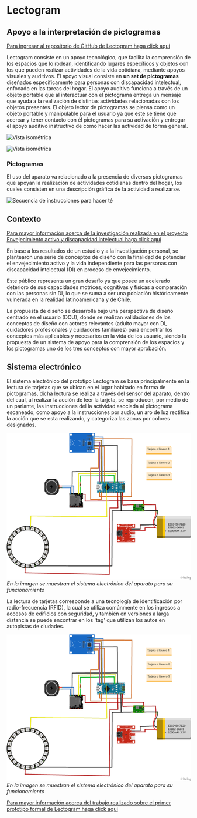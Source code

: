 # Lectogram

## Apoyo a la interpretación de pictogramas

[Para ingresar al repositorio de GitHub de Lectogram haga click aquí](https://github.com/accesibilidad-inclusion/lectogram/tree/gh-pages)

Lectogram consiste en un apoyo tecnológico, que facilita la comprensión de los espacios que lo rodean, identificando lugares específicos y objetos con los que pueden realizar actividades de la vida cotidiana, mediante apoyos visuales y auditivos. El apoyo visual consiste en **un set de pictogramas** diseñados específicamente para personas con discapacidad intelectual, enfocado en las tareas del hogar. El apoyo auditivo funciona a través de un objeto portable que al interactuar con el pictograma entrega un mensaje que ayuda a la realización de distintas actividades relacionadas con los objetos presentes. El objeto lector de pictogramas se piensa como un objeto portable y manipulable para el usuario ya que este se tiene que acercar y tener contacto con él pictogramas para su activación y entregar el apoyo auditivo instructivo de como hacer las actividad de forma general.

![Vista isométrica](/img/lectogram_exterior.jpg)

![Vista isométrica](img/lectogram_interior.jpg)

### Pictogramas

El uso del aparato va relacionado a la presencia de diversos pictogramas que apoyan la realización de actividades cotidianas dentro del hogar, los cuales consisten en una descripción gráfica de la actividad a realizarse.

![Secuencia de instrucciones para hacer té](img/pictograma_prepararte.png)

## Contexto

[Para mayor información acerca de la investigación realizada en el proyecto Envejecimiento activo y discapacidad intelectual haga click aquí](https://wiki.ead.pucv.cl/Proyecto_Envejecimiento_activo_y_discapacidad_intelectual_2020)

En base a los resultados de un estudio y a la investigación personal, se plantearon una serie de conceptos de diseño con la finalidad de potenciar el envejecimiento activo y la vida independiente para las personas con discapacidad intelectual (DI) en proceso de envejecimiento. 

Este público representa un gran desafío ya que posee un acelerado deterioro de sus capacidades motrices, cognitivas y físicas a comparación con las personas sin DI, lo que se suma a ser una población históricamente vulnerada en la realidad latinoamericana y de Chile.

La propuesta de diseño se desarrolla bajo una perspectiva de diseño centrado en el usuario (DCU), donde se realizan validaciones de los conceptos de diseño con actores relevantes (adulto mayor con DI, cuidadores profesionales y cuidadores familiares) para encontrar los conceptos más aplicables y necesarios en la vida de los usuario, siendo la propuesta de un sistema de apoyo para la comprensión de los espacios y los pictogramas uno de los tres conceptos con mayor aprobación. 

## Sistema electrónico

El sistema electrónico del prototipo Lectogram se basa principalmente en la lectura de tarjetas que se ubican en el lugar habitado en forma de pictogramas, dicha lectura se realiza a través del sensor del aparato, dentro del cual, al realizar la acción de leer la tarjeta, se  reproducen, por medio de un parlante, las instrucciones del la actividad asociada al pictograma escaneado, 
como apoyo a la instrucciones por audio, un aro de luz rectifica la acción que se esta realizando, y categoriza las zonas por colores designados. 

![Categorización de zonas](ino/sistema-arduino.png)*En la imagen se muestran el sistema electrónico del aparato para su funcionamiento*

La lectura de tarjetas corresponde a una tecnología de identificación por radio-frecuencia (RFID), la cual se utiliza comúnmente en los ingresos a accesos de edificios con seguridad, y también en versiones a larga distancia se puede encontrar en los 'tag' que utilizan los autos en autopistas de ciudades.

![Sistema electrónico](ino/sistema-arduino.png)*En la imagen se muestran el sistema electrónico del aparato para su funcionamiento*

[Para mayor información acerca del trabajo realizado sobre el primer prototipo formal de Lectogram  haga click aquí](https://wiki.ead.pucv.cl/Proyecto_Fondecyt:_Apoyos_a_la_vida_independiente)










